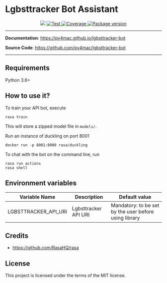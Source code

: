 <H1>Lgbsttracker Bot Assistant</H1>
<p align="center">
<img src="https://img.shields.io/github/last-commit/py4mac/lgbsttracker-bot.svg">
<a href="https://github.com/py4mac/" target="_blank">
    <img src="https://github.com/py4mac/lgbsttracker-bot/workflows/Test/badge.svg" alt="Test">
</a>
<a href="https://codecov.io/gh/py4mac/lgbsttracker-bot" target="_blank">
    <img src="https://codecov.io/gh/py4mac/lgbsttracker-bot/branch/master/graph/badge.svg" alt="Coverage">
</a>
<a href="https://pypi.org/project/lgbsttracker-bot" target="_blank">
    <img src="https://badge.fury.io/py/lgbsttracker-bot.svg" alt="Package version">
</a>
</p>

---

**Documentation**: <a href="https://py4mac.github.io/lgbsttracker-bot" target="_blank">https://py4mac.github.io/lgbsttracker-bot</a>

**Source Code**: <a href="https://github.com/py4mac/lgbsttracker-bot" target="_blank">https://github.com/py4mac/lgbsttracker-bot</a>

---

## Requirements

Python 3.6+


## How to use it?

To train your API bot, execute
```
rasa train
```
This will store a zipped model file in `models/`.

Run an instance of duckling on port 8001
```
docker run -p 8001:8000 rasa/duckling
```

To chat with the bot on the command line, run
```
rasa run actions
rasa shell
```

## Environment variables

| Variable Name |  Description | Default value |
| --- | --- | --- |
| LGBSTTRACKER_API_URI | Lgbsttracker API URI | Mandatory: to be set by the user before using library |

## Credits

* https://github.com/RasaHQ/rasa

## License

This project is licensed under the terms of the MIT license.